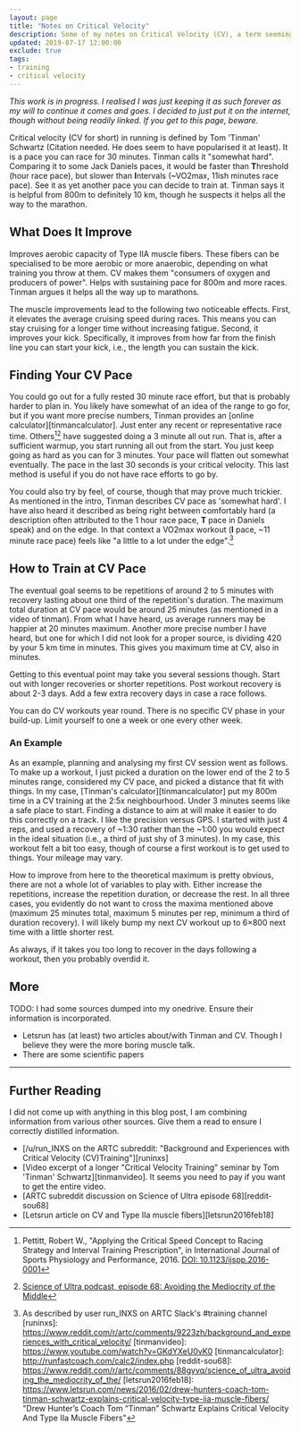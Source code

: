 ```yaml
---
layout: page
title: "Notes on Critical Velocity"
description: Some of my notes on Critical Velocity (CV), a term seemingly popularised by Tom 'Tinman' Schwartz. About the pace you can race for 30 minutes.
updated: 2019-07-17 12:00:00
exclude: true
tags:
- training
- critical velocity
---
```


*This work is in progress. I realised I was just keeping it as such forever as
my will to continue it comes and goes. I decided to just put it on the
internet, though without being readily linked. If you get to this page,
beware.*

Critical velocity (CV for short) in running is defined by Tom 'Tinman' Schwartz
(Citation needed. He does seem to have popularised it at least). It is a pace
you can race for 30 minutes. Tinman calls it "somewhat hard". Comparing it to
some Jack Daniels paces, it would be faster than **T**hreshold (hour race
pace), but slower than **I**ntervals (~VO2max, 11ish minutes race pace). See it
as yet another pace you can decide to train at. Tinman says it is helpful from
800m to definitely 10 km, though he suspects it helps all the way to the
marathon.

## What Does It Improve

Improves aerobic capacity of Type IIA muscle fibers. These fibers can be
specialised to be more aerobic or more anaerobic, depending on what training
you throw at them. CV makes them "consumers of oxygen and producers of power".
Helps with sustaining pace for 800m and more races. Tinman argues it helps all
the way up to marathons.

The muscle improvements lead to the following two noticeable effects. First, it
elevates the average cruising speed during races. This means you can stay
cruising for a longer time without increasing fatigue. Second, it improves your
kick. Specifically, it improves from how far from the finish line you can start
your kick, i.e., the length you can sustain the kick.

## Finding Your CV Pace

You could go out for a fully rested 30 minute race effort, but that is probably
harder to plan in. You likely have somewhat of an idea of the range to go for,
but if you want more precise numbers, Tinman provides an [online
calculator][tinmancalculator]. Just enter any recent or representative race
time. Others[^Pettitt2016][^sou68] have suggested doing a 3 minute all out run.
That is, after a sufficient warmup, you start running all out from the start.
You just keep going as hard as you can for 3 minutes. Your pace will flatten
out somewhat eventually. The pace in the last 30 seconds is your critical
velocity. This last method is useful if you do not have race efforts to go by.

You could also try by feel, of course, though that may prove much trickier. As
mentioned in the intro, Tinman describes CV pace as 'somewhat hard'. I have
also heard it described as being right between comfortably hard (a description
often attributed to the 1 hour race pace, **T** pace in Daniels speak) and on
the edge. In that context a VO2max workout (**I** pace, ~11 minute race pace)
feels like "a little to a lot under the edge".[^runinxs-artc-training-slack]

## How to Train at CV Pace

The eventual goal seems to be repetitions of around 2 to 5 minutes with
recovery lasting about one third of the repetition's duration. The maximum
total duration at CV pace would be around 25 minutes (as mentioned in a video
of tinman). From what I have heard, us average runners may be happier at 20
minutes maximum. Another more precise number I have heard, but one for which I
did not look for a proper source, is dividing 420 by your 5 km time in minutes.
This gives you maximum time at CV, also in minutes.

Getting to this eventual point may take you several sessions though. Start out
with longer recoveries or shorter repetitions. Post workout recovery is about
2-3 days.  Add a few extra recovery days in case a race follows.

You can do CV workouts year round. There is no specific CV phase in your
build-up. Limit yourself to one a week or one every other week.

### An Example

As an example, planning and analysing my first CV session went as follows. To
make up a workout, I just picked a duration on the lower end of the 2 to 5
minutes range, considered my CV pace, and picked a distance that fit with
things. In my case, [Tinman's calculator][tinmancalculator] put my 800m time in
a CV training at the 2:5x neighbourhood. Under 3 minutes seems like a safe
place to start. Finding a distance to aim at will make it easier to do this
correctly on a track. I like the precision versus GPS. I started with just 4
reps, and used a recovery of ~1:30 rather than the ~1:00 you would expect in
the ideal situation (i.e., a third of just shy of 3 minutes). In my case, this
workout felt a bit too easy, though of course a first workout is to get used to
things. Your mileage may vary.

How to improve from here to the theoretical maximum is pretty obvious, there
are not a whole lot of variables to play with. Either increase the repetitions,
increase the repetition duration, or decrease the rest. In all three cases, you
evidently do not want to cross the maxima mentioned above (maximum 25 minutes
total, maximum 5 minutes per rep, minimum a third of duration recovery). I will
likely bump my next CV workout up to 6×800 next time with a little shorter
rest.

As always, if it takes you too long to recover in the days following a workout,
then you probably overdid it.

## More

TODO: I had some sources dumped into my onedrive. Ensure their information is
incorporated.

- Letsrun has (at least) two articles about/with Tinman and CV. Though I
  believe they were the more boring muscle talk.
- There are some scientific papers

---

## Further Reading

I did not come up with anything in this blog post, I am combining information
from various other sources. Give them a read to ensure I correctly distilled
information.

* [/u/run_INXS on the ARTC subreddit: "Background and Experiences with Critical
  Velocity (CV)Training"][runinxs]
* [Video excerpt of a longer "Critical Velocity Training" seminar by Tom
  'Tinman' Schwartz][tinmanvideo]. It seems you need to pay if you want to get
  the entire video.
* [ARTC subreddit discussion on Science of Ultra episode 68][reddit-sou68]
* [Letsrun article on CV and Type IIa muscle fibers][letsrun2016feb18]

[^Pettitt2016]: Pettitt, Robert W., "Applying the Critical Speed Concept to Racing Strategy and Interval Training Prescription", in International Journal of Sports Physiology and Performance, 2016. [DOI: 10.1123/ijspp.2016-0001](http://dx.doi.org/10.1123/ijspp.2016-0001)
[^sou68]: [Science of Ultra podcast, episode 68: Avoiding the Mediocrity of the Middle](https://www.scienceofultra.com/podcasts/68)
[^runinxs-artc-training-slack]: As described by user run_INXS on ARTC Slack's #training channel
[runinxs]: https://www.reddit.com/r/artc/comments/9223zh/background_and_experiences_with_critical_velocity/
[tinmanvideo]: https://www.youtube.com/watch?v=GKdYXeU0vK0
[tinmancalculator]: http://runfastcoach.com/calc2/index.php
[reddit-sou68]: https://www.reddit.com/r/artc/comments/88gyvq/science_of_ultra_avoiding_the_mediocrity_of_the/
[letsrun2016feb18]: https://www.letsrun.com/news/2016/02/drew-hunters-coach-tom-tinman-schwartz-explains-critical-velocity-type-iia-muscle-fibers/ "Drew Hunter’s Coach Tom “Tinman” Schwartz Explains Critical Velocity And Type IIa Muscle Fibers"
